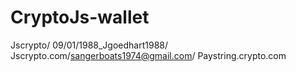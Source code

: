 # CryptoJs-wallet
Jscrypto/ 09/01/1988_Jgoedhart1988/
Jscrypto.com/sangerboats1974@gmail.com/
Paystring.crypto.com
